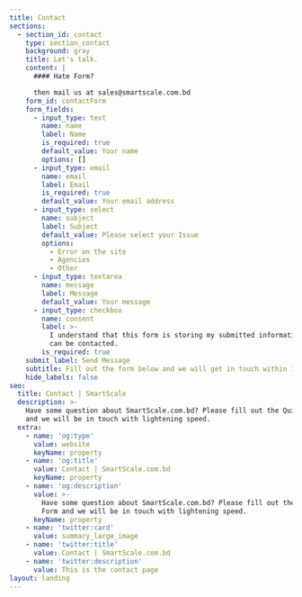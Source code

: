 ```yaml
---
title: Contact
sections:
  - section_id: contact
    type: section_contact
    background: gray
    title: Let's talk.
    content: |
      #### Hate Form?

      then mail us at sales@smartscale.com.bd
    form_id: contactForm
    form_fields:
      - input_type: text
        name: name
        label: Name
        is_required: true
        default_value: Your name
        options: []
      - input_type: email
        name: email
        label: Email
        is_required: true
        default_value: Your email address
      - input_type: select
        name: subject
        label: Subject
        default_value: Please select your Issue
        options:
          - Error on the site
          - Agencies
          - Other
      - input_type: textarea
        name: message
        label: Message
        default_value: Your message
      - input_type: checkbox
        name: consent
        label: >-
          I understand that this form is storing my submitted information so I
          can be contacted.
        is_required: true
    submit_label: Send Message
    subtitle: Fill out the form below and we will get in touch within 1 business day.
    hide_labels: false
seo:
  title: Contact | SmartScale
  description: >-
    Have some question about SmartScale.com.bd? Please fill out the Quick Form
    and we will be in touch with lightening speed.
  extra:
    - name: 'og:type'
      value: website
      keyName: property
    - name: 'og:title'
      value: Contact | SmartScale.com.bd
      keyName: property
    - name: 'og:description'
      value: >-
        Have some question about SmartScale.com.bd? Please fill out the Quick
        Form and we will be in touch with lightening speed.
      keyName: property
    - name: 'twitter:card'
      value: summary_large_image
    - name: 'twitter:title'
      value: Contact | SmartScale.com.bd
    - name: 'twitter:description'
      value: This is the contact page
layout: landing
---
```

